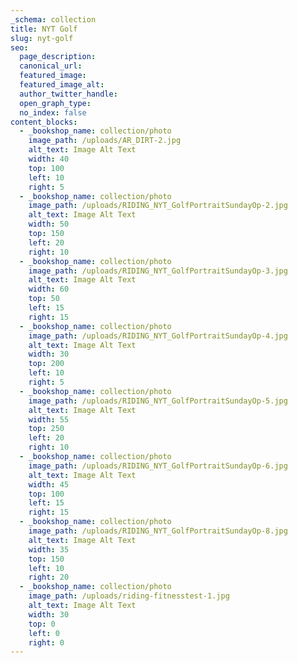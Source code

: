 ```yaml
---
_schema: collection
title: NYT Golf
slug: nyt-golf
seo:
  page_description:
  canonical_url:
  featured_image:
  featured_image_alt:
  author_twitter_handle:
  open_graph_type:
  no_index: false
content_blocks:
  - _bookshop_name: collection/photo
    image_path: /uploads/AR_DIRT-2.jpg
    alt_text: Image Alt Text
    width: 40
    top: 100
    left: 10
    right: 5
  - _bookshop_name: collection/photo
    image_path: /uploads/RIDING_NYT_GolfPortraitSundayOp-2.jpg
    alt_text: Image Alt Text
    width: 50
    top: 150
    left: 20
    right: 10
  - _bookshop_name: collection/photo
    image_path: /uploads/RIDING_NYT_GolfPortraitSundayOp-3.jpg
    alt_text: Image Alt Text
    width: 60
    top: 50
    left: 15
    right: 15
  - _bookshop_name: collection/photo
    image_path: /uploads/RIDING_NYT_GolfPortraitSundayOp-4.jpg
    alt_text: Image Alt Text
    width: 30
    top: 200
    left: 10
    right: 5
  - _bookshop_name: collection/photo
    image_path: /uploads/RIDING_NYT_GolfPortraitSundayOp-5.jpg
    alt_text: Image Alt Text
    width: 55
    top: 250
    left: 20
    right: 10
  - _bookshop_name: collection/photo
    image_path: /uploads/RIDING_NYT_GolfPortraitSundayOp-6.jpg
    alt_text: Image Alt Text
    width: 45
    top: 100
    left: 15
    right: 15
  - _bookshop_name: collection/photo
    image_path: /uploads/RIDING_NYT_GolfPortraitSundayOp-8.jpg
    alt_text: Image Alt Text
    width: 35
    top: 150
    left: 10
    right: 20
  - _bookshop_name: collection/photo
    image_path: /uploads/riding-fitnesstest-1.jpg
    alt_text: Image Alt Text
    width: 30
    top: 0
    left: 0
    right: 0
---
```

